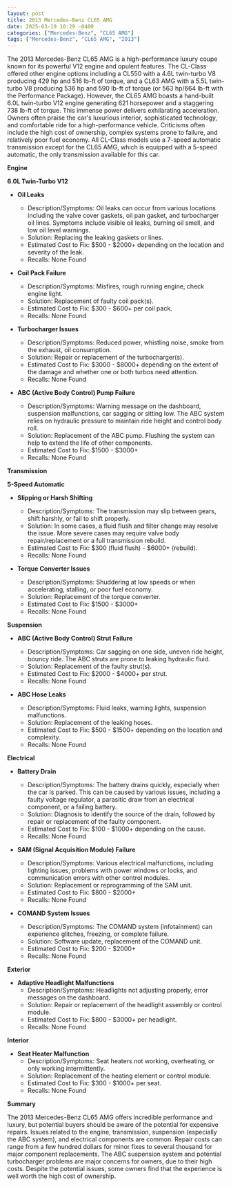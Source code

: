 ```yaml
---
layout: post
title: 2013 Mercedes-Benz CL65 AMG
date: 2025-03-19 10:29 -0400
categories: ["Mercedes-Benz", "CL65 AMG"]
tags: ["Mercedes-Benz", "CL65 AMG", "2013"]
---
```

The 2013 Mercedes-Benz CL65 AMG is a high-performance luxury coupe known for its powerful V12 engine and opulent features. The CL-Class offered other engine options including a CL550 with a 4.6L twin-turbo V8 producing 429 hp and 516 lb-ft of torque, and a CL63 AMG with a 5.5L twin-turbo V8 producing 536 hp and 590 lb-ft of torque (or 563 hp/664 lb-ft with the Performance Package). However, the CL65 AMG boasts a hand-built 6.0L twin-turbo V12 engine generating 621 horsepower and a staggering 738 lb-ft of torque. This immense power delivers exhilarating acceleration. Owners often praise the car's luxurious interior, sophisticated technology, and comfortable ride for a high-performance vehicle. Criticisms often include the high cost of ownership, complex systems prone to failure, and relatively poor fuel economy. All CL-Class models use a 7-speed automatic transmission except for the CL65 AMG, which is equipped with a 5-speed automatic, the only transmission available for this car.

**Engine**

**6.0L Twin-Turbo V12**

*   **Oil Leaks**
    *   Description/Symptoms: Oil leaks can occur from various locations including the valve cover gaskets, oil pan gasket, and turbocharger oil lines. Symptoms include visible oil leaks, burning oil smell, and low oil level warnings.
    *   Solution: Replacing the leaking gaskets or lines.
    *   Estimated Cost to Fix: $500 - $2000+ depending on the location and severity of the leak.
    *   Recalls: None Found

*   **Coil Pack Failure**
    *   Description/Symptoms: Misfires, rough running engine, check engine light.
    *   Solution: Replacement of faulty coil pack(s).
    *   Estimated Cost to Fix: $300 - $600+ per coil pack.
    *   Recalls: None Found

*   **Turbocharger Issues**
    *   Description/Symptoms: Reduced power, whistling noise, smoke from the exhaust, oil consumption.
    *   Solution: Repair or replacement of the turbocharger(s).
    *   Estimated Cost to Fix: $3000 - $8000+ depending on the extent of the damage and whether one or both turbos need attention.
    *   Recalls: None Found

*   **ABC (Active Body Control) Pump Failure**
    *   Description/Symptoms: Warning message on the dashboard, suspension malfunctions, car sagging or sitting low. The ABC system relies on hydraulic pressure to maintain ride height and control body roll.
    *   Solution: Replacement of the ABC pump. Flushing the system can help to extend the life of other components.
    *   Estimated Cost to Fix: $1500 - $3000+
    *   Recalls: None Found

**Transmission**

**5-Speed Automatic**

*   **Slipping or Harsh Shifting**
    *   Description/Symptoms: The transmission may slip between gears, shift harshly, or fail to shift properly.
    *   Solution: In some cases, a fluid flush and filter change may resolve the issue. More severe cases may require valve body repair/replacement or a full transmission rebuild.
    *   Estimated Cost to Fix: $300 (fluid flush) - $6000+ (rebuild).
    *   Recalls: None Found

*   **Torque Converter Issues**
    * Description/Symptoms: Shuddering at low speeds or when accelerating, stalling, or poor fuel economy.
    * Solution: Replacement of the torque converter.
    * Estimated Cost to Fix: $1500 - $3000+
    * Recalls: None Found

**Suspension**

*   **ABC (Active Body Control) Strut Failure**
    *   Description/Symptoms: Car sagging on one side, uneven ride height, bouncy ride. The ABC struts are prone to leaking hydraulic fluid.
    *   Solution: Replacement of the faulty strut(s).
    *   Estimated Cost to Fix: $2000 - $4000+ per strut.
    *   Recalls: None Found

*   **ABC Hose Leaks**
    *   Description/Symptoms: Fluid leaks, warning lights, suspension malfunctions.
    *   Solution: Replacement of the leaking hoses.
    *   Estimated Cost to Fix: $500 - $1500+ depending on the location and complexity.
    *   Recalls: None Found

**Electrical**

*   **Battery Drain**
    *   Description/Symptoms: The battery drains quickly, especially when the car is parked. This can be caused by various issues, including a faulty voltage regulator, a parasitic draw from an electrical component, or a failing battery.
    *   Solution: Diagnosis to identify the source of the drain, followed by repair or replacement of the faulty component.
    *   Estimated Cost to Fix: $100 - $1000+ depending on the cause.
    *   Recalls: None Found

*   **SAM (Signal Acquisition Module) Failure**
    *   Description/Symptoms: Various electrical malfunctions, including lighting issues, problems with power windows or locks, and communication errors with other control modules.
    *   Solution: Replacement or reprogramming of the SAM unit.
    *   Estimated Cost to Fix: $800 - $2000+
    *   Recalls: None Found

*   **COMAND System Issues**
    *   Description/Symptoms: The COMAND system (infotainment) can experience glitches, freezing, or complete failure.
    *   Solution: Software update, replacement of the COMAND unit.
    *   Estimated Cost to Fix: $200 - $2000+
    *   Recalls: None Found

**Exterior**

*   **Adaptive Headlight Malfunctions**
    *   Description/Symptoms: Headlights not adjusting properly, error messages on the dashboard.
    *   Solution: Repair or replacement of the headlight assembly or control module.
    *   Estimated Cost to Fix: $800 - $3000+ per headlight.
    *   Recalls: None Found

**Interior**

*   **Seat Heater Malfunction**
    *   Description/Symptoms: Seat heaters not working, overheating, or only working intermittently.
    *   Solution: Replacement of the heating element or control module.
    *   Estimated Cost to Fix: $300 - $1000+ per seat.
    *   Recalls: None Found

**Summary**

The 2013 Mercedes-Benz CL65 AMG offers incredible performance and luxury, but potential buyers should be aware of the potential for expensive repairs. Issues related to the engine, transmission, suspension (especially the ABC system), and electrical components are common. Repair costs can range from a few hundred dollars for minor fixes to several thousand for major component replacements. The ABC suspension system and potential turbocharger problems are major concerns for owners, due to their high costs. Despite the potential issues, some owners find that the experience is well worth the high cost of ownership.

